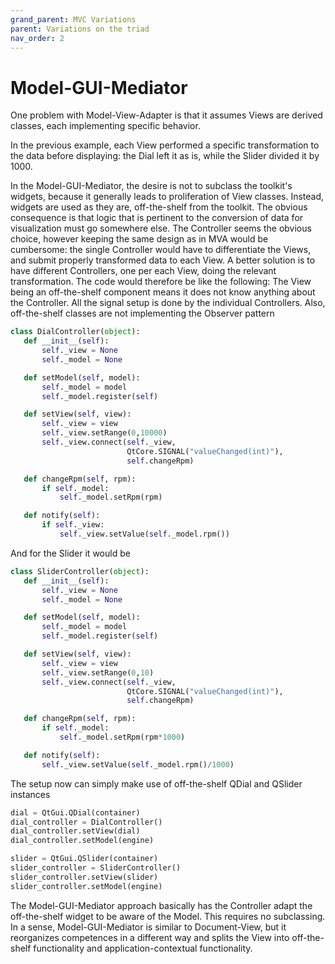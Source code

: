 ```yaml
---
grand_parent: MVC Variations
parent: Variations on the triad
nav_order: 2
---
```

# Model-GUI-Mediator

One problem with Model-View-Adapter is that it assumes Views are derived
classes, each implementing specific behavior. 

In the previous example, each
View performed a specific transformation to the data before displaying: the
Dial left it as is, while the Slider divided it by 1000. 

In the Model-GUI-Mediator, the desire is not to subclass the toolkit's widgets,
because it generally leads to proliferation of View classes. Instead, widgets
are used as they are, off-the-shelf from the toolkit. The obvious consequence
is that logic that is pertinent to the conversion of data for visualization
must go somewhere else. The Controller seems the obvious choice, however
keeping the same design as in MVA would be cumbersome: the single Controller
would have to differentiate the Views, and submit properly transformed data to
each View.  A better solution is to have different Controllers, one per each
View, doing the relevant transformation.  The code would therefore be like the
following: The View being an off-the-shelf component means it does not know
anything about the Controller. All the signal setup is done by the individual
Controllers. Also, off-the-shelf classes are not implementing the Observer
pattern

```python
class DialController(object):
   def __init__(self):
       self._view = None
       self._model = None

   def setModel(self, model):
       self._model = model
       self._model.register(self)

   def setView(self, view):
       self._view = view
       self._view.setRange(0,10000)
       self._view.connect(self._view, 
                          QtCore.SIGNAL("valueChanged(int)"),
                          self.changeRpm)

   def changeRpm(self, rpm):
       if self._model:
           self._model.setRpm(rpm)

   def notify(self):
       if self._view:
           self._view.setValue(self._model.rpm())
```

And for the Slider it would be 

```python
class SliderController(object):
   def __init__(self):
       self._view = None
       self._model = None

   def setModel(self, model):
       self._model = model
       self._model.register(self)

   def setView(self, view):
       self._view = view
       self._view.setRange(0,10)
       self._view.connect(self._view, 
                          QtCore.SIGNAL("valueChanged(int)"),
                          self.changeRpm)

   def changeRpm(self, rpm):
       if self._model:
           self._model.setRpm(rpm*1000)

   def notify(self):
       self._view.setValue(self._model.rpm()/1000)
```

The setup now can simply make use of off-the-shelf QDial and QSlider instances

```python
dial = QtGui.QDial(container)
dial_controller = DialController()
dial_controller.setView(dial)
dial_controller.setModel(engine)

slider = QtGui.QSlider(container)
slider_controller = SliderController()
slider_controller.setView(slider)
slider_controller.setModel(engine)
```

The Model-GUI-Mediator approach basically has the Controller adapt the
off-the-shelf widget to be aware of the Model. This requires no subclassing. In
a sense, Model-GUI-Mediator is similar to Document-View, but it reorganizes
competences in a different way and splits the View into off-the-shelf
functionality and application-contextual functionality.


